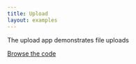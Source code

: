```yaml
---
title: Upload
layout: examples
---
```


The upload app demonstrates file uploads

[Browse the code](https://github.com/revel/samples/tree/master/upload)
